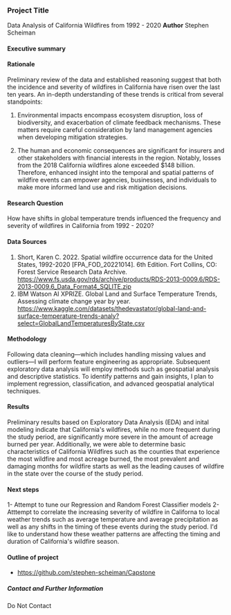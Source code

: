 ### Project Title
Data Analysis of California Wildfires from 1992 - 2020
**Author**
Stephen Scheiman
#### Executive summary

#### Rationale
Preliminary review of the data and established reasoning suggest that both the incidence and severity of wildfires in California have risen over the last ten years. An in-depth understanding of these trends is critical from several standpoints:

1.	Environmental impacts encompass ecosystem disruption, loss of biodiversity, and exacerbation of climate feedback mechanisms. These matters require careful consideration by land management agencies when developing mitigation strategies.

2.	The human and economic consequences are significant for insurers and other stakeholders with financial interests in the region. Notably, losses from the 2018 California wildfires alone exceeded $148 billion. Therefore, enhanced insight into the temporal and spatial patterns of wildfire events can empower agencies, businesses, and individuals to make more informed land use and risk mitigation decisions.


#### Research Question
How have shifts in global temperature trends influenced the frequency and severity of wildfires in California from 1992 - 2020?

#### Data Sources
1.	Short, Karen C. 2022. Spatial wildfire occurrence data for the United States, 1992-2020 [FPA_FOD_20221014]. 6th Edition. Fort Collins, CO: Forest Service Research Data Archive. https://www.fs.usda.gov/rds/archive/products/RDS-2013-0009.6/RDS-2013-0009.6_Data_Format4_SQLITE.zip
2.  IBM Watson AI XPRIZE. Global Land and Surface Temperature Trends, Assessing climate change year by year. https://www.kaggle.com/datasets/thedevastator/global-land-and-surface-temperature-trends-analy?select=GlobalLandTemperaturesByState.csv

#### Methodology
Following data cleaning—which includes handling missing values and outliers—I will perform feature engineering as appropriate. Subsequent exploratory data analysis will employ methods such as geospatial analysis and descriptive statistics. To identify patterns and gain insights, I plan to implement regression, classification, and advanced geospatial analytical techniques.

#### Results
Preliminary results based on Exploratory Data Analysis (EDA) and inital modeling indicate that California's wildfires, while no more frequent during the study period, are significantly more severe in the amount of acreage burned per year. Additionally, we were able to determine basic characteristics of California Wildfires such as the counties that experience the most wildfire and most acreage burned, the most prevalent and damaging months for wildfire starts as well as the leading causes of wildfire in the state over the course of the study period.

#### Next steps
1- Attempt to tune our Regression and Random Forest Classifier models
2- Atttempt to correlate the increasing severity of wildfire in Californa to local weather trends such as average temperature and average precipitation as well as any shifts in the timing of these events during the study period. I'd like to understand how these weather patterns are affecting the timing and duration of California's wildfire season.

#### Outline of project

- https://github.com/stephen-scheiman/Capstone


##### Contact and Further Information
Do Not Contact